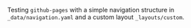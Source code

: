 Testing ```github-pages``` with a simple navigation structure in ```_data/navigation.yaml``` and a custom
layout ```_layouts/custom```.
